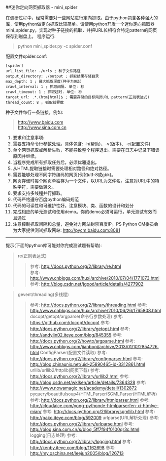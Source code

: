 ##迷你定向网页抓取器 - mini_spider

在调研过程中，经常需要对一些网站进行定向抓取。由于python包含各种强大的库，使用python做定向抓取比较简单。请使用python开发一个迷你定向抓取器mini_spider.py，实现对种子链接的抓取，并把URL长相符合特定pattern的网页保存到磁盘上。
程序运行:
> python mini_spider.py -c spider.conf 

配置文件spider.conf:
```vim
[spider] 
url_list_file: ./urls ; 种子文件路径 
output_directory: ./output ; 抓取结果存储目录 
max_depth: 1 ; 最大抓取深度(种子为0级) 
crawl_interval: 1 ; 抓取间隔. 单位: 秒 
crawl_timeout: 1 ; 抓取超时. 单位: 秒 
target_url: .*.(htm|html)$ ; 需要存储的目标网页URL pattern(正则表达式) 
thread_count: 8 ; 抓取线程数 
```

种子文件每行一条链接，例如: 
> http://www.baidu.com</br>
> http://www.sina.com.cn</br>

1. 要求和注意事项:
2. 需要支持命令行参数处理。具体包含: -h(帮助)、-v(版本)、-c(配置文件)
3. 单个网页抓取或解析失败，不能导致整个程序退出。需要在日志中记录下错误原因并继续。
4. 当程序完成所有抓取任务后，必须优雅退出。
5. 从HTML提取链接时需要处理相对路径和绝对路径。
6. 需要能够处理不同字符编码的网页(例如utf-8或gbk)。
7. 网页存储时每个网页单独存为一个文件，以URL为文件名。注意对URL中的特殊字符，需要做转义。
8. 要求支持多线程并行抓取。
9. 代码严格遵守百度python编码规范
10. 代码的可读性和可维护性好。注意模块、类、函数的设计和划分
11. 完成相应的单元测试和使用demo。你的demo必须可运行，单元测试有效而且通过
12. 注意控制抓取间隔和总量，避免对方网站封禁百度IP。PS Python CM委员会为大家提供测试抓取网站: http://pycm.baidu.com:8081

***

提示(下面的python库可能对你完成测试题有帮助):

> re(正则表达式)
>> 参考: http://docs.python.org/2/library/re.html</br>
>> 参考: http://www.cnblogs.com/huxi/archive/2010/07/04/1771073.html</br>
>> 参考: http://blog.csdn.net/jgood/article/details/4277902</br>

> gevent/threading(多线程)
>> 参考: http://docs.python.org/2/library/threading.html
>> 参考: http://www.cnblogs.com/huxi/archive/2010/06/26/1765808.html
> docopt/getopt/argparse(命令行参数处理)
>> 参考: https://github.com/docopt/docopt
>> 参考: http://docs.python.org/2/library/getopt.html
>> 参考: http://andylin02.iteye.com/blog/845355
>> 参考: http://docs.python.org/2/howto/argparse.html
>> 参考: http://www.cnblogs.com/jianboqi/archive/2013/01/10/2854726.html
> ConfigParser(配置文件读取)
>> 参考: http://docs.python.org/2/library/configparser.html
>> 参考: http://blog.chinaunix.net/uid-25890465-id-3312861.html
> urllib/urllib2/httplib(网页下载)
>> 参考: http://docs.python.org/2/library/urllib2.html
>> 参考: http://blog.csdn.net/wklken/article/details/7364328
>> 参考: http://www.nowamagic.net/academy/detail/1302872
> pyquery/beautifulsoup4/HTMLParser/SGMLParser(HTML解析)
>> 参考: http://docs.python.org/2/library/htmlparser.html
>> 参考: http://cloudaice.com/yong-pythonde-htmlparserfen-xi-htmlye-mian/
>> 参考: http://docs.python.org/2/library/sgmllib.html
>> 参考: http://pako.iteye.com/blog/592009
> urlparse(URL解析处理)
>> 参考: http://docs.python.org/2/library/urlparse.html
>> 参考: http://blog.sina.com.cn/s/blog_5ff7f94f0100qr3c.html
> logging(日志处理)
>> 参考: http://docs.python.org/2/library/logging.html
>> 参考: http://kenby.iteye.com/blog/1162698
>> 参考: http://my.oschina.net/leejun2005/blog/126713
